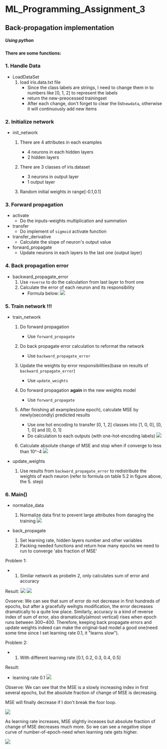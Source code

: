 # ML_Programming_Assignment_3
## Back-propagation implementation 
##### Using python
#### There are some functions:
### 1. Handle Data
* LoadDataSet
    1. load iris.data.txt file 
        * Since the class labels are strings, I need to change them in to numbers like [0, 1, 2] to represent the labels
        * return the new-preocessed trainingset
        * After each change, don't forget to clear the list`newdata`, otherwise it will continuously add new items
    
### 2. Initialize network
* init_network 
    1. There are 4 attributes in each examples
        
        * 4 neurons in each hidden layers
        * 2 hidden layers
    2. There are 3 classes of iris.dataset
        * 3 neurons in output layer
        * 1 output layer
    3. Random initial weights in range[-0.1,0.1]

### 3. Forward propagation
* activate
    * Do the inputs-weights multiplication and summation
* transfer
    * Do implement of `sigmoid` activate function
* transfer_derivative
    * Calculate the slope of neuron's output value
* forward_propagate
    * Update neurons in each layers to the last one (output layer)
    

### 4. Back propagation error
* backward_propagate_error
    1.  Use `reverse` to do the calculation from last layer to front one
    2.  Calculate the error of each neuron and its responsibility
        * Formula below:
    ![](https://i.imgur.com/Igj3W17.jpg)
 
    

### **5. Train network** !!! 
* train_network
    1. Do forward propagation
        * Use `forward_propagate`
    2. Do back propagate error calculation to reformat the network
        * Use `backward_propagate_error`
    3. Update the weights by error responsibilities(base on results of `backward_propagate_error`)
        * Use `update_weights`
    4. Do forward propagation **again** in the new weights model
        * Use `forward_propagate`
    5. After finishing all examples(one epoch), calculate MSE by newly(secondly) predicted results
        * Use one hot encoding to transfer [0, 1, 2] classes into [1, 0, 0], [0, 1, 0] and [0, 0, 1] 
        * Do calculation to each outputs (with one-hot-encoding labels)
        ![](https://i.imgur.com/YC6Q5CO.jpg)

    6. Calculate absolute change of MSE and stop when if converge to less than 10^-4
    ![](https://i.imgur.com/dhKp7r6.jpg)

* update_weights
    1. Use results from `backward_propagate_error` to redistribute the weights of each neuron (refer to formula on table 5.2 in figure above, the 5. step)



           
### 6. Main()
* normalize_data
    1. Normalize data first to prevent large attributes from danaging the training
    ![](https://i.imgur.com/67gA6Uc.jpg)

* back_propagate
    1. Set learning rate, hidden layers number and other variables
    2. Packing needed functions and return how many epochs we need to run to converge  'abs fraction of MSE'
    
Problem 1:
* 1. Similar network as probelm 2, only calculates sum of error and accuracy

Result:
![](https://i.imgur.com/KmugUKk.jpg)
![](https://i.imgur.com/RuaewJx.jpg)

Ovserve:
We can see that sum of error do not decrease in first hundreds of epochs, but after a gracefully weihgts modification, the error decreases dramatically to a quite low place.
Similarly, accuracy is a kind of reverse index of sum of error, also dramatically(almost vertical) rises when epoch runs between 300~400.
Therefore, keeping back propagate errors and update weights indeed can make the original-bad model a good one(need some time since I set learning rate 0.1, it "learns slow").


Problem 2:
* 1. With different learning rate [0.1, 0.2, 0.3, 0.4, 0.5]

Result:
* learning rate 0.1
![](https://i.imgur.com/AgLrcoE.jpg)

Observe:
We can see that the MSE is a slowly increasing index in first several epochs, but the absolute fraction of change of MSE is decreasing.


MSE will finally decrease if I don't break the foor loop.


![](https://i.imgur.com/eHoPt3F.jpg)

As learning rate increases, MSE slightly inceases but absolute fraction of change of MSE decreases much more. So we can see a negative slope curve of number-of-epoch-need when learning rate gets higher.

![](https://i.imgur.com/mLhrJpS.jpg)





